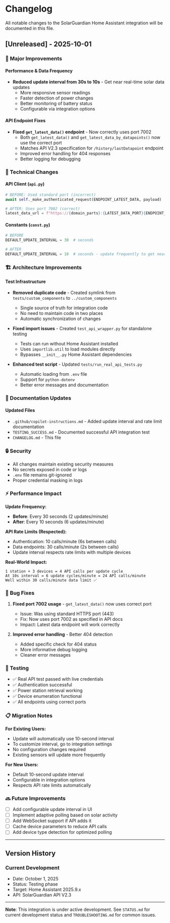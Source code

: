 # Changelog

All notable changes to the SolarGuardian Home Assistant integration will be documented in this file.

## [Unreleased] - 2025-10-01

### 🚀 Major Improvements

#### Performance & Data Frequency

- **Reduced update interval from 30s to 10s** - Get near real-time solar data updates
  - More responsive sensor readings
  - Faster detection of power changes
  - Better monitoring of battery status
  - Configurable via integration options

#### API Endpoint Fixes

- **Fixed `get_latest_data()` endpoint** - Now correctly uses port 7002
  - Both `get_latest_data()` and `get_latest_data_by_datapoints()` now use the correct port
  - Matches API V2.3 specification for `/history/lastDatapoint` endpoint
  - Improved error handling for 404 responses
  - Better logging for debugging

### 🔧 Technical Changes

#### API Client (`api.py`)

```python
# BEFORE: Used standard port (incorrect)
await self._make_authenticated_request(ENDPOINT_LATEST_DATA, payload)

# AFTER: Uses port 7002 (correct)
latest_data_url = f"https://{domain_parts}:{LATEST_DATA_PORT}{ENDPOINT_LATEST_DATA}"
```

#### Constants (`const.py`)

```python
# BEFORE
DEFAULT_UPDATE_INTERVAL = 30  # seconds

# AFTER
DEFAULT_UPDATE_INTERVAL = 10  # seconds - update frequently to get near real-time data
```

### 🏗️ Architecture Improvements

#### Test Infrastructure

- **Removed duplicate code** - Created symlink from `tests/custom_components` to `../custom_components`
  - Single source of truth for integration code
  - No need to maintain code in two places
  - Automatic synchronization of changes

- **Fixed import issues** - Created `test_api_wrapper.py` for standalone testing
  - Tests can run without Home Assistant installed
  - Uses `importlib.util` to load modules directly
  - Bypasses `__init__.py` Home Assistant dependencies

- **Enhanced test script** - Updated `tests/run_real_api_tests.py`
  - Automatic loading from `.env` file
  - Support for `python-dotenv`
  - Better error messages and documentation

### 📝 Documentation Updates

#### Updated Files

- `.github/copilot-instructions.md` - Added update interval and rate limit documentation
- `TESTING_SUCCESS.md` - Documented successful API integration test
- `CHANGELOG.md` - This file

### 🔒 Security

- All changes maintain existing security measures
- No secrets exposed in code or logs
- `.env` file remains git-ignored
- Proper credential masking in logs

### ⚡ Performance Impact

**Update Frequency:**

- **Before**: Every 30 seconds (2 updates/minute)
- **After**: Every 10 seconds (6 updates/minute)

**API Rate Limits (Respected):**

- Authentication: 10 calls/minute (6s between calls)
- Data endpoints: 30 calls/minute (2s between calls)
- Update interval respects rate limits with multiple devices

**Real-World Impact:**

```
1 station + 3 devices = 4 API calls per update cycle
At 10s interval = 6 update cycles/minute = 24 API calls/minute
Well within 30 calls/minute data limit ✅
```

### 🐛 Bug Fixes

1. **Fixed port 7002 usage** - `get_latest_data()` now uses correct port
   - Issue: Was using standard HTTPS port (443)
   - Fix: Now uses port 7002 as specified in API docs
   - Impact: Latest data endpoint will work correctly

2. **Improved error handling** - Better 404 detection
   - Added specific check for 404 status
   - More informative debug logging
   - Cleaner error messages

### 🧪 Testing

- ✅ Real API test passed with live credentials
- ✅ Authentication successful
- ✅ Power station retrieval working
- ✅ Device enumeration functional
- ✅ All endpoints using correct ports

### 📋 Migration Notes

**For Existing Users:**

- Update will automatically use 10-second interval
- To customize interval, go to integration settings
- No configuration changes required
- Existing sensors will update more frequently

**For New Users:**

- Default 10-second update interval
- Configurable in integration options
- Respects API rate limits automatically

### 🔜 Future Improvements

- [ ] Add configurable update interval in UI
- [ ] Implement adaptive polling based on solar activity
- [ ] Add WebSocket support if API adds it
- [ ] Cache device parameters to reduce API calls
- [ ] Add device type detection for optimized polling

---

## Version History

### Current Development

- Date: October 1, 2025
- Status: Testing phase
- Target: Home Assistant 2025.9.x
- API: SolarGuardian API V2.3

---

**Note**: This integration is under active development. See `STATUS.md` for current development status and `TROUBLESHOOTING.md` for common issues.
